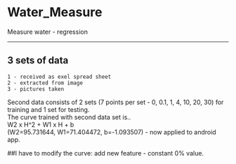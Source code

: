 # Water_Measure
Measure water - regression


---


## 3 sets of data
	1 - received as exel spread sheet
	2 - extracted from image
	3 - pictures taken

Second data consists of 2 sets (7 points per set - 0, 0.1, 1, 4, 10, 20, 30) for training and 1 set for testing.  
The curve trained with second data set is..  
W2 x H^2 + W1 x H + b  
(W2=95.731644, W1=71.404472, b=-1.093507) - now applied to android app.  


##I have to modify the curve: add new feature - constant 0% value.



